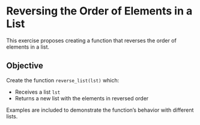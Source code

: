 # Reversing the Order of Elements in a List

This exercise proposes creating a function that reverses the order of elements in a list.

## Objective

Create the function `reverse_list(lst)` which:

* Receives a list `lst`
* Returns a new list with the elements in reversed order

Examples are included to demonstrate the function’s behavior with different lists.

